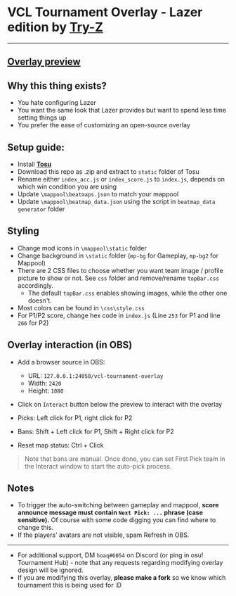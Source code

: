 # VCL Tournament Overlay - Lazer edition by [Try-Z](https://osu.ppy.sh/users/8266808)
___
## [**Overlay preview**](https://www.twitch.tv/videos/1445278730?collection=vyL2iPlp4xYysw&t=00h11m56s)

## Why this thing exists?
- You hate configuring Lazer
- You want the same look that Lazer provides but want to spend less time setting things up
- You prefer the ease of customizing an open-source overlay

## Setup guide:
- Install [**Tosu**](https://github.com/KotRikD/tosu/releases/latest)
- Download this repo as .zip and extract to `static` folder of Tosu
- Rename either `index_acc.js` or `index_score.js` to `index.js`, depends on which win condition you are using
- Update `\mappool\beatmaps.json` to match your mappool
- Update `\mappool\beatmap_data.json` using the script in `beatmap_data generator` folder

## Styling
- Change mod icons in `\mappool\static` folder
- Change background in `\static` folder (`mp-bg` for Gameplay, `mp-bg2` for Mappool)
- There are 2 CSS files to choose whether you want team image / profile picture to show or not. See `css` folder and remove/rename `topBar.css` accordingly.
	- The default `topBar.css` enables showing images, while the other one doesn't.
- Most colors can be found in `\css\style.css`
- For P1/P2 score, change hex code in `index.js` (Line `253` for P1 and line `266` for P2)

## Overlay interaction (in OBS)
- Add a browser source in OBS:
  - URL: `127.0.0.1:24050/vcl-tournament-overlay`
  - Width: `2420`
  - Height: `1080`

- Click on `Interact` button below the preview to interact with the overlay
- Picks: Left click for P1, right click for P2
- Bans: Shift + Left click for P1, Shift + Right click for P2
- Reset map status: Ctrl + Click
> Note that bans are manual. Once done, you can set First Pick team in the Interact window to start the auto-pick process.

## Notes
- To trigger the auto-switching between gameplay and mappool, **score announce message must contain `Next Pick: ...` phrase (case sensitive).** Of course with some code digging you can find where to change this.
- If the players' avatars are not visible, spam Refresh in OBS.
___
- For additional support, DM `hoaq#6054` on Discord (or ping in osu! Tournament Hub) - note that any requests regarding modifying overlay design will be ignored.
- If you are modifying this overlay, **please make a fork** so we know which tournament this is being used for :D